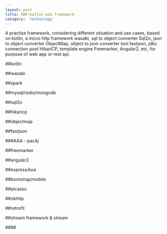 ```yaml
---
layout: post
title: KWF-Kotlin web framework
category: 'technology'
---
```


A practise framework, considering different situation and use cases, based on kotlin,
a micro http framework wasabi, sql to object converter Sql2o, json to object converter ObjectMap, 
object to json converter tool fastjson, jdbc connection pool HikariCP, template engine Freemarker, Angular2, etc, 
for purpose of web app or rest api.

##kotlin

##wasabi

##spark

##mysql/redis/mongodb

##sql2o

##hikaricp

##objectmap

##fastjson

###AAA - pac4j

##freemarker

##angular2

##express/koa

##bootstrap/mobile

##picasso

##okhttp

##retrofit

##stream framework & stream

##IM



